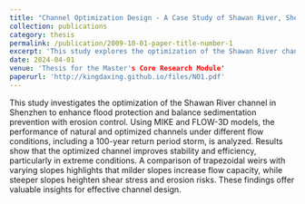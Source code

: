 ```yaml
---
title: "Channel Optimization Design - A Case Study of Shawan River, Shenzhen"
collection: publications
category: thesis
permalink: /publication/2009-10-01-paper-title-number-1
excerpt: 'This study explores the optimization of the Shawan River channel in Shenzhen to enhance flood protection while balancing localized sediment prevention and erosion control.'
date: 2024-04-01
venue: 'Thesis for the Master's Core Research Module'
paperurl: 'http://kingdaxing.github.io/files/NO1.pdf'
---
```


This study investigates the optimization of the Shawan River channel in Shenzhen to enhance flood protection and balance sedimentation prevention with erosion control. Using MIKE and FLOW-3D models, the performance of natural and optimized channels under different flow conditions, including a 100-year return period storm, is analyzed. Results show that the optimized channel improves stability and efficiency, particularly in extreme conditions. A comparison of trapezoidal weirs with varying slopes highlights that milder slopes increase flow capacity, while steeper slopes heighten shear stress and erosion risks. These findings offer valuable insights for effective channel design.
